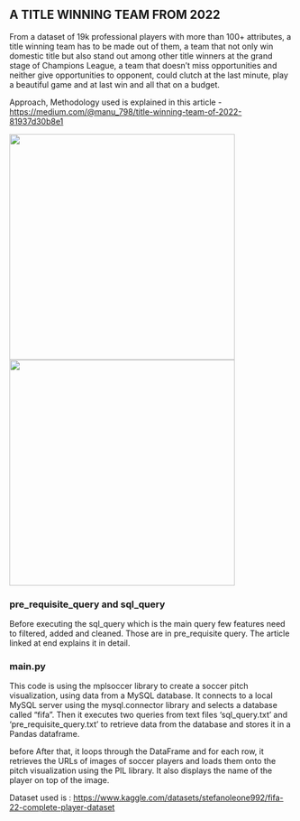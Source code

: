 ## A TITLE WINNING TEAM FROM 2022
From a dataset of 19k professional players with more than 100+ attributes, a title winning team has to be made out of them, a team that not only win domestic title but also stand out among other title winners at the grand stage of Champions League, a team that doesn’t miss opportunities and neither give opportunities to opponent, could clutch at the last minute, play a beautiful game and at last win and all that on a budget.

Approach, Methodology used is explained in this article - https://medium.com/@manu_798/title-winning-team-of-2022-81937d30b8e1

<img src="https://miro.medium.com/v2/resize:fit:1100/format:webp/1*cI2bcwBvy-zet8yWzL4a9w.png" width="400">       <img src="https://miro.medium.com/v2/resize:fit:1100/format:webp/1*5min_HY1KoQ16OI-u5KUgg.png" width="400">


### pre_requisite_query and sql_query
Before executing the sql_query which is the main query few features need to filtered, added and cleaned. Those are in pre_requisite query. The article linked at end explains it in detail.

### main.py
This code is using the mplsoccer library to create a soccer pitch visualization, using data from a MySQL database. It connects to a local MySQL server using the mysql.connector library and selects a database called “fifa”. Then it executes two queries from text files ‘sql_query.txt’ and ‘pre_requisite_query.txt’ to retrieve data from the database and stores it in a Pandas dataframe.

before
After that, it loops through the DataFrame and for each row, it retrieves the URLs of images of soccer players and loads them onto the pitch visualization using the PIL library. It also displays the name of the player on top of the image.

Dataset used is : https://www.kaggle.com/datasets/stefanoleone992/fifa-22-complete-player-dataset
